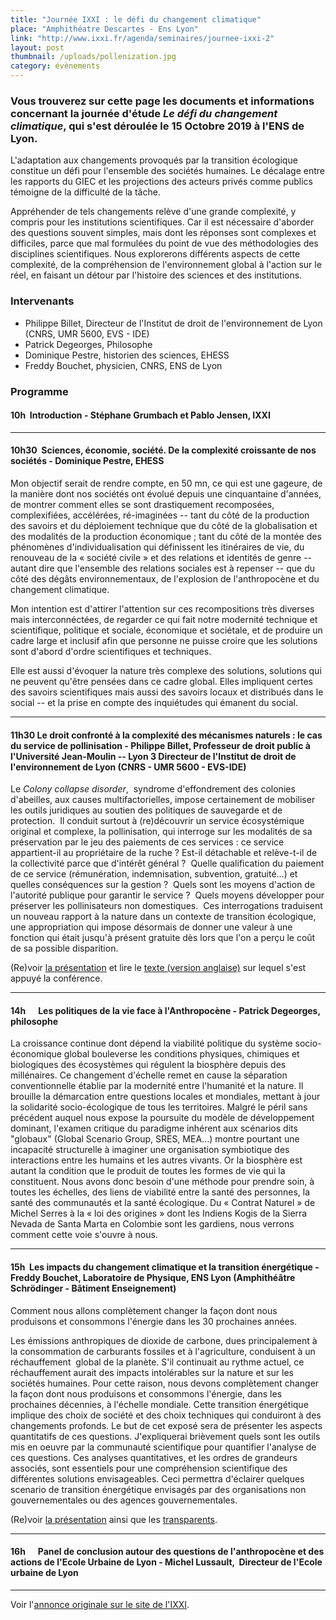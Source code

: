 ```yaml
---
title: "Journée IXXI : le défi du changement climatique"
place: "Amphithéatre Descartes - Ens Lyon"
link: "http://www.ixxi.fr/agenda/seminaires/journee-ixxi-2"
layout: post
thumbnail: /uploads/pollenization.jpg
category: évènements
---
```



### Vous trouverez sur cette page les documents et informations  concernant la journée d'étude *Le défi du changement climatique*, qui s'est déroulée le 15 Octobre 2019 à l'ENS de Lyon.


L'adaptation aux changements provoqués par la transition écologique constitue un défi pour l'ensemble des sociétés humaines. Le décalage entre les rapports du GIEC et les projections des acteurs privés comme publics témoigne de la difficulté de la tâche.

Appréhender de tels changements relève d'une grande complexité, y compris pour les institutions scientifiques. Car il est nécessaire d'aborder des questions souvent simples, mais dont les réponses sont complexes et difficiles, parce que mal formulées du point de vue des méthodologies des disciplines scientifiques. Nous explorerons différents aspects de cette complexité, de la compréhension de l'environnement global à l'action sur le réel, en faisant un détour par l'histoire des sciences et des institutions.



### Intervenants

- Philippe Billet, Directeur de l'Institut de droit de l'environnement de Lyon (CNRS, UMR 5600, EVS - IDE)
- Patrick Degeorges, Philosophe
- Dominique Pestre, historien des sciences, EHESS
- Freddy Bouchet, physicien, CNRS, ENS de Lyon


### Programme

####  10h  **Introduction** - Stéphane Grumbach et Pablo Jensen, IXXI

---

####  10h30  **Sciences, économie, société. De la complexité croissante de nos sociétés** - Dominique Pestre, EHESS

Mon objectif serait de rendre compte, en 50 mn, ce qui est une gageure,
de la manière dont nos sociétés ont évolué depuis une cinquantaine
d'années, de montrer comment elles se sont drastiquement recomposées,
complexifiées, accélérées, ré-imaginées \-- tant du côté de la
production des savoirs et du déploiement technique que du côté de la
globa­lisation et des modalités de la production économique ; tant du
côté de la montée des phénomènes d'indivi­duali­sation qui définissent
les itinéraires de vie, du renouveau de la « société civile » et des
relations et identités de genre \-- autant dire que l'ensemble des
relations sociales est à repenser -- que du côté des dégâts
environnementaux, de l'explo­sion de l'anthropocène et du changement
climatique.

Mon intention est d'attirer l'attention sur ces recompositions très
diverses mais intercon­néc­tées, de regarder ce qui fait notre modernité
technique et scientifique, politique et sociale, économique et
sociétale, et de produire un cadre large et inclusif afin que person­ne
ne puisse croire que les solutions sont d'abord d'ordre scientifiques et
techniques.

Elle est aussi d'évoquer la nature très complexe des solutions,
solutions qui ne peuvent qu'être pensées dans ce cadre global. Elles
impliquent certes des savoirs scientifiques mais aussi des savoirs
locaux et distribués dans le social \-- et la prise en compte des
inquiétudes qui émanent du social.

---

####  11h30 **Le droit confronté à la complexité des mécanismes naturels : le cas du service de pollinisation** - Philippe Billet, Professeur de droit public à l'Université Jean-Moulin -- Lyon 3 Directeur de l'Institut de droit de l'environnement de Lyon (CNRS - UMR 5600 - EVS-IDE)

Le *Colony collapse disorder*,  syndrome d'effondrement des colonies
d'abeilles, aux causes multifactorielles, impose certainement de
mobiliser les outils juridiques au soutien des politiques de sauvegarde
et de protection.  Il conduit surtout à (re)découvrir un service
écosystémique original et complexe, la pollinisation, qui interroge sur
les modalités de sa préservation par le jeu des paiements de ces
services : ce service appartient-il au propriétaire de la ruche ? Est-il
détachable et relève-t-il de la collectivité parce que d'intérêt
général ?  Quelle qualification du paiement de ce service (rémunération,
indemnisation, subvention, gratuité...) et quelles conséquences sur la
gestion ?  Quels sont les moyens d'action de l'autorité publique pour
garantir le service ?  Quels moyens développer pour préserver les
pollinisateurs non domestiques.  Ces interrogations traduisent un
nouveau rapport à la nature dans un contexte de transition écologique,
une appropriation qui impose désormais de donner une valeur à une
fonction qui était jusqu'à présent gratuite dès lors que l'on a perçu le
coût de sa possible disparition.


(Re)voir [la présentation](uploads/journees-ixxi/PhBilllet-Service_pollinisation.pdf) et lire le [texte (version anglaise)](uploads/journees-ixxi/PhBillet-Coviability.pdf) sur lequel s'est appuyé la conférence.

---

#### 14h      **Les politiques de la vie face à l\'Anthropocène** - Patrick Degeorges, philosophe

La croissance continue dont dépend la viabilité politique du système
socio-économique global bouleverse les conditions physiques, chimiques
et biologiques des écosystèmes qui régulent la biosphère depuis des
millénaires. Ce changement d\'échelle remet en cause la séparation
conventionnelle établie par la modernité entre l'humanité et la nature.
Il brouille la démarcation entre questions locales et mondiales, mettant
à jour la solidarité socio-écologique de tous les territoires. Malgré le
péril sans précédent auquel nous expose la poursuite du modèle de
développement dominant, l'examen critique du paradigme inhérent aux
scénarios dits \"globaux\" (Global Scenario Group, SRES, MEA...) montre
pourtant une incapacité structurelle à imaginer une
organisation symbiotique des interactions entre les humains et les
autres vivants. Or la biosphère est autant la condition que le produit
de toutes les formes de vie qui la constituent. Nous avons donc besoin
d'une méthode pour prendre soin, à toutes les échelles, des liens de
viabilité entre la santé des personnes, la santé des communautés et la
santé écologique. Du « Contrat Naturel » de Michel Serres à la « loi des
origines » dont les Indiens Kogis de la Sierra Nevada de Santa Marta en
Colombie sont les gardiens, nous verrons comment cette voie s'ouvre à
nous.

---
#### 15h  **Les impacts du changement climatique et la transition énergétique** - Freddy Bouchet, Laboratoire de Physique, ENS Lyon (Amphithéâtre Schrödinger - Bâtiment Enseignement)  

Comment nous allons complètement changer la façon dont nous produisons
et consommons l'énergie dans les 30 prochaines années.   

Les émissions anthropiques de dioxide de carbone, dues principalement à
la consommation de carburants fossiles et à l'agriculture, conduisent à
un réchauffement  global de la planète. S'il continuait au rythme
actuel, ce réchauffement aurait des impacts intolérables sur la nature
et sur les sociétés humaines. Pour cette raison, nous devons
complètement changer la façon dont nous produisons et consommons
l'énergie, dans les prochaines décennies, à l'échelle mondiale. Cette
transition énergétique implique des choix de société et des choix
techniques qui conduiront à des changements profonds. Le but de cet
exposé sera de présenter les aspects quantitatifs de ces questions.
J'expliquerai brièvement quels sont les outils mis en oeuvre par la
communauté scientifique pour quantifier l'analyse de ces questions. Ces
analyses quantitatives, et les ordres de grandeurs associés, sont
essentiels pour une compréhension scientifique des différentes solutions
envisageables. Ceci permettra d'éclairer quelques scenario de transition
énergétique envisagés par des organisations non gouvernementales ou des
agences gouvernementales.

(Re)voir [la présentation](http://culturesciencesphysique.ens-lyon.fr/ressource/transition-energetique-Bouchet.xml) ainsi que les [transparents](/uploads/journees-ixxi/Freddy_Bouchet_Transition_Energétique_IXXI.pdf).

---

#### 16h      **Panel de conclusion autour des questions de l\'anthropocène et des actions de l\'Ecole Urbaine de Lyon -** Michel Lussault,  Directeur de l'Ecole urbaine de Lyon

---

Voir l'[annonce originale sur le site de l'IXXI](http://www.ixxi.fr/agenda/seminaires/journee-ixxi-2).
